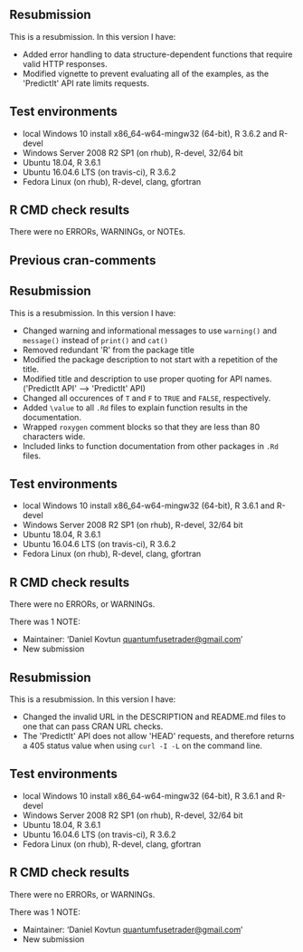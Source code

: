 ## Resubmission
This is a resubmission. In this version I have:

* Added error handling to data structure-dependent functions that require valid HTTP responses.
* Modified vignette to prevent evaluating all of the examples, as the 'PredictIt' API rate limits requests. 

## Test environments
* local Windows 10 install x86_64-w64-mingw32 (64-bit), R 3.6.2 and R-devel
* Windows Server 2008 R2 SP1 (on rhub), R-devel, 32/64 bit
* Ubuntu 18.04, R 3.6.1
* Ubuntu 16.04.6 LTS (on travis-ci), R 3.6.2
* Fedora Linux (on rhub), R-devel, clang, gfortran
 
## R CMD check results
There were no ERRORs, WARNINGs, or NOTEs.

## Previous cran-comments

## Resubmission
This is a resubmission. In this version I have:

* Changed warning and informational messages to use `warning()` and `message()` instead of `print()` and `cat()`
* Removed redundant 'R' from the package title
* Modified the package description to not start with a repetition of the title. 
* Modified title and description to use proper quoting for API names. ('PredictIt API' --> 'PredictIt' API)
* Changed all occurences of `T` and `F` to `TRUE` and `FALSE`, respectively.
* Added `\value` to all `.Rd` files to explain function results in the documentation.
* Wrapped `roxygen` comment blocks so that they are less than 80 characters wide.
* Included links to function documentation from other packages in `.Rd` files.

## Test environments
* local Windows 10 install x86_64-w64-mingw32 (64-bit), R 3.6.1 and R-devel
* Windows Server 2008 R2 SP1 (on rhub), R-devel, 32/64 bit
* Ubuntu 18.04, R 3.6.1
* Ubuntu 16.04.6 LTS (on travis-ci), R 3.6.2
* Fedora Linux (on rhub), R-devel, clang, gfortran
 
## R CMD check results
There were no ERRORs, or WARNINGs.

There was 1 NOTE:
* Maintainer: ‘Daniel Kovtun <quantumfusetrader@gmail.com>’
* New submission

## Resubmission
This is a resubmission. In this version I have:

* Changed the invalid URL in the DESCRIPTION and README.md files to one that can pass CRAN URL checks.
* The 'PredictIt' API does not allow 'HEAD' requests, and therefore returns a 405 status value when using `curl -I -L` on the command line.

## Test environments
* local Windows 10 install x86_64-w64-mingw32 (64-bit), R 3.6.1 and R-devel
* Windows Server 2008 R2 SP1 (on rhub), R-devel, 32/64 bit
* Ubuntu 18.04, R 3.6.1
* Ubuntu 16.04.6 LTS (on travis-ci), R 3.6.2
* Fedora Linux (on rhub), R-devel, clang, gfortran
 
## R CMD check results
There were no ERRORs, or WARNINGs.

There was 1 NOTE:
* Maintainer: ‘Daniel Kovtun <quantumfusetrader@gmail.com>’
* New submission

